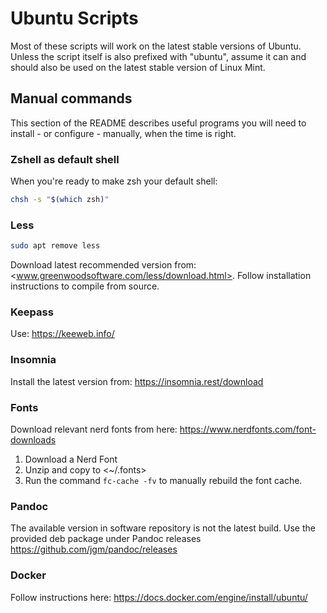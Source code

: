 # Ubuntu Scripts

Most of these scripts will work on the latest stable versions of Ubuntu. Unless the script itself is also prefixed with "ubuntu", assume it can and should also be used on the latest stable version of Linux Mint.

## Manual commands

This section of the README describes useful programs you will need to install - or configure - manually, when the time is right.

### Zshell as default shell

When you're ready to make zsh your default shell:

```bash
chsh -s "$(which zsh)"
```

### Less

```bash
sudo apt remove less
```

Download latest recommended version from: <www.greenwoodsoftware.com/less/download.html>. Follow installation instructions to compile from source.

### Keepass

Use: <https://keeweb.info/>

### Insomnia

Install the latest version from: <https://insomnia.rest/download>

### Fonts

Download relevant nerd fonts from here: <https://www.nerdfonts.com/font-downloads>

1. Download a Nerd Font
2. Unzip and copy to <~/.fonts>
3. Run the command `fc-cache -fv` to manually rebuild the font cache.

### Pandoc

The available version in software repository is not the latest build. Use the provided deb package under Pandoc releases <https://github.com/jgm/pandoc/releases>

### Docker

Follow instructions here: <https://docs.docker.com/engine/install/ubuntu/>
